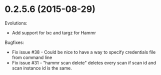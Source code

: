 0.2.5.6 (2015-08-29)
============================================

Evolutions:
* Add support for lxc and targz for Hammr

Bugfixes:
* Fix issue #38 - Could be nice to have a way to specify credentials file from command line
* Fix issue #31 - "hammr scan delete" deletes every scan if scan id and scan instance id is the same.
